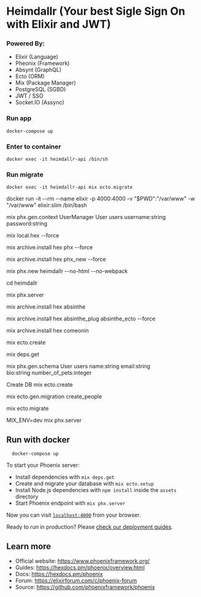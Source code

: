# Heimdallr (Your best Sigle Sign On with Elixir and JWT)

### Powered By:

- Elixir (Language)
- Pheonix (Framework)
- Absynt (GraphQL)
- Ecto (ORM)
- Mix (Package Manager)
- PostgreSQL (SGBD)
- JWT / SSO
- Socket.IO (Assync)

### Run app

```
docker-compose up
```

### Enter to container

```
docker exec -it heimdallr-api /bin/sh
```

### Run migrate

```
docker exec -it heimdallr-api mix ecto.migrate
```

docker run -it --rm --name elixir -p 4000:4000 -v "\$PWD":"/var/www" -w "/var/www" elixir:slim /bin/bash

mix phx.gen.context UserManager User users username:string password:string

mix local.hex --force

mix archive.install hex phx --force

mix archive.install hex phx_new --force

mix phx.new heimdallr --no-html --no-webpack

cd heimdallr

mix phx.server

mix archive.install hex absinthe

mix archive.install hex absinthe_plug absinthe_ecto --force

mix archive.install hex comeonin

mix ecto.create

mix deps.get

mix phx.gen.schema User users name:string email:string \
bio:string number_of_pets:integer

Create DB
mix ecto.create

mix ecto.gen.migration create_people

mix ecto.migrate

MIX_ENV=dev mix phx.server

## Run with docker

```
  docker-compose up
```

To start your Phoenix server:

- Install dependencies with `mix deps.get`
- Create and migrate your database with `mix ecto.setup`
- Install Node.js dependencies with `npm install` inside the `assets` directory
- Start Phoenix endpoint with `mix phx.server`

Now you can visit [`localhost:4000`](http://localhost:4000) from your browser.

Ready to run in production? Please [check our deployment guides](https://hexdocs.pm/phoenix/deployment.html).

## Learn more

- Official website: https://www.phoenixframework.org/
- Guides: https://hexdocs.pm/phoenix/overview.html
- Docs: https://hexdocs.pm/phoenix
- Forum: https://elixirforum.com/c/phoenix-forum
- Source: https://github.com/phoenixframework/phoenix
